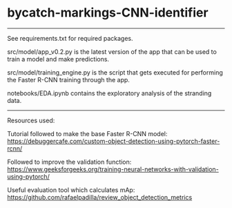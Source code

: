 # bycatch-markings-CNN-identifier

***
See requirements.txt for required packages.

src/model/app_v0.2.py is the latest version of the app that can be used to train a model and make predictions. 

src/model/training_engine.py is the script that gets executed for performing the Faster R-CNN training through the app.

notebooks/EDA.ipynb contains the exploratory analysis of the stranding data.
***

Resources used:


Tutorial followed to make the base Faster R-CNN model: https://debuggercafe.com/custom-object-detection-using-pytorch-faster-rcnn/

Followed to improve the validation function: https://www.geeksforgeeks.org/training-neural-networks-with-validation-using-pytorch/

Useful evaluation tool which calculates mAp: https://github.com/rafaelpadilla/review_object_detection_metrics

